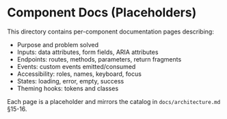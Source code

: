 # Component Docs (Placeholders)

This directory contains per-component documentation pages describing:

- Purpose and problem solved
- Inputs: data attributes, form fields, ARIA attributes
- Endpoints: routes, methods, parameters, return fragments
- Events: custom events emitted/consumed
- Accessibility: roles, names, keyboard, focus
- States: loading, error, empty, success
- Theming hooks: tokens and classes

Each page is a placeholder and mirrors the catalog in `docs/architecture.md` §15-16.
